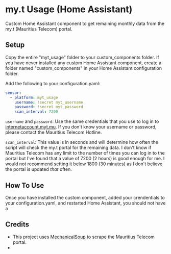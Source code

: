 # my.t Usage (Home Assistant)

Custom Home Assistant component to get remaining monthly data from the my.t (Mauritius Telecom) portal.

## Setup
Copy the entire "myt_usage" folder to your custom_components folder. If you have never installed any custom Home Assistant component, create a folder named "custom_components" in your Home Assistant configuration folder.

Add the following to your configuration.yaml:
```yaml
sensor:
  - platform: myt_usage
    username: !secret myt_username
    password: !secret myt_password
    scan_interval: 7200
```

`username` and `password`: Use the same credentials that you use to log in to [internetaccount.myt.mu](https://internetaccount.myt.mu). If you don't know your username or password, please contact the Mauritius Telecom Hotline.

`scan_interval`: This value is in seconds and will determine how often the script will check the my.t portal for the remaining data. I don't know if Mauritius Telecom has any limit to the number of times you can log in to the portal but I've found that a value of 7200 (2 hours) is good enough for me. I would not recommend setting it below 1800 (30 minutes) as I don't believe the portal is updated *that* often.

## How To Use
Once you have installed the custom component, added your crendentials to your configuration.yaml, and restarted Home Assistant, you should not have a 


## Credits

 - This project uses
   [MechanicalSoup](https://pypi.org/project/MechanicalSoup/) to scrape
   the Mauritius Telecom portal.
 - 

<!--stackedit_data:
eyJoaXN0b3J5IjpbLTc1NTU4ODYzNywtMTU3MDY2OTgwOSwtNz
g1NTQ2NjUxLDY0MTgwMTM2NV19
-->